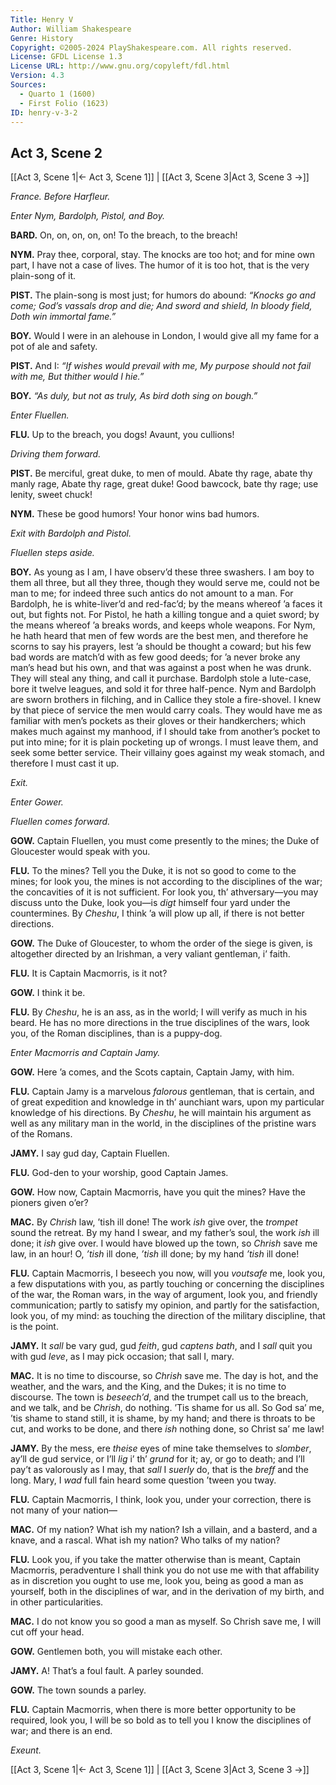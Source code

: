 ```yaml
---
Title: Henry V
Author: William Shakespeare
Genre: History
Copyright: ©2005-2024 PlayShakespeare.com. All rights reserved.
License: GFDL License 1.3
License URL: http://www.gnu.org/copyleft/fdl.html
Version: 4.3
Sources:
  - Quarto 1 (1600)
  - First Folio (1623)
ID: henry-v-3-2
---
```


## Act 3, Scene 2
[[Act 3, Scene 1|← Act 3, Scene 1]] | [[Act 3, Scene 3|Act 3, Scene 3 →]]

*France. Before Harfleur.*

*Enter Nym, Bardolph, Pistol, and Boy.*

**BARD.**
On, on, on, on, on! To the breach, to the breach!

**NYM.**
Pray thee, corporal, stay. The knocks are too hot; and for mine own part, I have not a case of lives. The humor of it is too hot, that is the very plain-song of it.

**PIST.**
The plain-song is most just; for humors do abound:
*“Knocks go and come; God’s vassals drop and die;*
*And sword and shield,*
*In bloody field,*
*Doth win immortal fame.”*

**BOY.**
Would I were in an alehouse in London, I would give all my fame for a pot of ale and safety.

**PIST.**
And I:
*“If wishes would prevail with me,*
*My purpose should not fail with me,*
*But thither would I hie.”*

**BOY.**
*“As duly, but not as truly,*
*As bird doth sing on bough.”*

*Enter Fluellen.*

**FLU.**
Up to the breach, you dogs! Avaunt, you cullions!

*Driving them forward.*

**PIST.**
Be merciful, great duke, to men of mould.
Abate thy rage, abate thy manly rage,
Abate thy rage, great duke!
Good bawcock, bate thy rage; use lenity, sweet chuck!

**NYM.**
These be good humors! Your honor wins bad humors.

*Exit with Bardolph and Pistol.*

*Fluellen steps aside.*

**BOY.**
As young as I am, I have observ’d these three swashers. I am boy to them all three, but all they three, though they would serve me, could not be man to me; for indeed three such antics do not amount to a man. For Bardolph, he is white-liver’d and red-fac’d; by the means whereof ’a faces it out, but fights not. For Pistol, he hath a killing tongue and a quiet sword; by the means whereof ’a breaks words, and keeps whole weapons. For Nym, he hath heard that men of few words are the best men, and therefore he scorns to say his prayers, lest ’a should be thought a coward; but his few bad words are match’d with as few good deeds; for ’a never broke any man’s head but his own, and that was against a post when he was drunk. They will steal any thing, and call it purchase. Bardolph stole a lute-case, bore it twelve leagues, and sold it for three half-pence. Nym and Bardolph are sworn brothers in filching, and in Callice they stole a fire-shovel. I knew by that piece of service the men would carry coals. They would have me as familiar with men’s pockets as their gloves or their handkerchers; which makes much against my manhood, if I should take from another’s pocket to put into mine; for it is plain pocketing up of wrongs. I must leave them, and seek some better service. Their villainy goes against my weak stomach, and therefore I must cast it up.

*Exit.*

*Enter Gower.*

*Fluellen comes forward.*

**GOW.**
Captain Fluellen, you must come presently to the mines; the Duke of Gloucester would speak with you.

**FLU.**
To the mines? Tell you the Duke, it is not so good to come to the mines; for look you, the mines is not according to the disciplines of the war; the concavities of it is not sufficient. For look you, th’ athversary—you may discuss unto the Duke, look you—is *digt* himself four yard under the countermines. By *Cheshu*, I think ’a will plow up all, if there is not better directions.

**GOW.**
The Duke of Gloucester, to whom the order of the siege is given, is altogether directed by an Irishman, a very valiant gentleman, i’ faith.

**FLU.**
It is Captain Macmorris, is it not?

**GOW.**
I think it be.

**FLU.**
By *Cheshu*, he is an ass, as in the world; I will verify as much in his beard. He has no more directions in the true disciplines of the wars, look you, of the Roman disciplines, than is a puppy-dog.

*Enter Macmorris and Captain Jamy.*

**GOW.**
Here ’a comes, and the Scots captain, Captain Jamy, with him.

**FLU.**
Captain Jamy is a marvelous *falorous* gentleman, that is certain, and of great expedition and knowledge in th’ aunchiant wars, upon my particular knowledge of his directions. By *Cheshu*, he will maintain his argument as well as any military man in the world, in the disciplines of the pristine wars of the Romans.

**JAMY.**
I say gud day, Captain Fluellen.

**FLU.**
God-den to your worship, good Captain James.

**GOW.**
How now, Captain Macmorris, have you quit the mines? Have the pioners given o’er?

**MAC.**
By *Chrish* law, ’tish ill done! The work *ish* give over, the *trompet* sound the retreat. By my hand I swear, and my father’s soul, the work *ish* ill done; it *ish* give over. I would have blowed up the town, so *Chrish* save me law, in an hour! O, *’tish* ill done, *’tish* ill done; by my hand *’tish* ill done!

**FLU.**
Captain Macmorris, I beseech you now, will you *voutsafe* me, look you, a few disputations with you, as partly touching or concerning the disciplines of the war, the Roman wars, in the way of argument, look you, and friendly communication; partly to satisfy my opinion, and partly for the satisfaction, look you, of my mind: as touching the direction of the military discipline, that is the point.

**JAMY.**
It *sall* be vary gud, gud *feith*, gud *captens* *bath*, and I *sall* quit you with gud *leve*, as I may pick occasion; that sall I, mary.

**MAC.**
It is no time to discourse, so *Chrish* save me. The day is hot, and the weather, and the wars, and the King, and the Dukes; it is no time to discourse. The town is *beseech’d*, and the trumpet call us to the breach, and we talk, and be *Chrish*, do nothing. ’Tis shame for us all. So God sa’ me, ’tis shame to stand still, it is shame, by my hand; and there is throats to be cut, and works to be done, and there *ish* nothing done, so Christ sa’ me law!

**JAMY.**
By the mess, ere *theise* eyes of mine take themselves to *slomber*, ay’ll de gud service, or I’ll *lig* i’ th’ *grund* for it; ay, or go to death; and I’ll pay’t as valorously as I may, that *sall* I *suerly* do, that is the *breff* and the long. Mary, I *wad* full fain heard some question ’tween you tway.

**FLU.**
Captain Macmorris, I think, look you, under your correction, there is not many of your nation⁠—

**MAC.**
Of my nation? What ish my nation? Ish a villain, and a basterd, and a knave, and a rascal. What ish my nation? Who talks of my nation?

**FLU.**
Look you, if you take the matter otherwise than is meant, Captain Macmorris, peradventure I shall think you do not use me with that affability as in discretion you ought to use me, look you, being as good a man as yourself, both in the disciplines of war, and in the derivation of my birth, and in other particularities.

**MAC.**
I do not know you so good a man as myself. So Chrish save me, I will cut off your head.

**GOW.**
Gentlemen both, you will mistake each other.

**JAMY.**
A! That’s a foul fault. A parley sounded.

**GOW.**
The town sounds a parley.

**FLU.**
Captain Macmorris, when there is more better opportunity to be required, look you, I will be so bold as to tell you I know the disciplines of war; and there is an end.

*Exeunt.*

[[Act 3, Scene 1|← Act 3, Scene 1]] | [[Act 3, Scene 3|Act 3, Scene 3 →]]